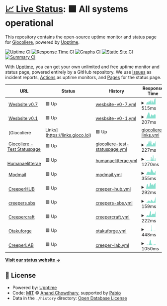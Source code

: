 # [📈 Live Status](https://status.gioco.lol): <!--live status--> **🟩 All systems operational**

This repository contains the open-source uptime monitor and status page for [Giocoliere](https://giocoliere.dev), powered by [Upptime](https://github.com/upptime/upptime).

[![Uptime CI](https://github.com/giocoliere/upptime/workflows/Uptime%20CI/badge.svg)](https://github.com/giocoliere/upptime/actions?query=workflow%3A%22Uptime+CI%22)
[![Response Time CI](https://github.com/giocoliere/upptime/workflows/Response%20Time%20CI/badge.svg)](https://github.com/giocoliere/upptime/actions?query=workflow%3A%22Response+Time+CI%22)
[![Graphs CI](https://github.com/giocoliere/upptime/workflows/Graphs%20CI/badge.svg)](https://github.com/giocoliere/upptime/actions?query=workflow%3A%22Graphs+CI%22)
[![Static Site CI](https://github.com/giocoliere/upptime/workflows/Static%20Site%20CI/badge.svg)](https://github.com/giocoliere/upptime/actions?query=workflow%3A%22Static+Site+CI%22)
[![Summary CI](https://github.com/giocoliere/upptime/workflows/Summary%20CI/badge.svg)](https://github.com/giocoliere/upptime/actions?query=workflow%3A%22Summary+CI%22)

With [Upptime](https://upptime.js.org), you can get your own unlimited and free uptime monitor and status page, powered entirely by a GitHub repository. We use [Issues](https://github.com/giocoliere/upptime/issues) as incident reports, [Actions](https://github.com/giocoliere/upptime/actions) as uptime monitors, and [Pages](https://status.gioco.lol) for the status page.

<!--start: status pages-->
<!-- This summary is generated by Upptime (https://github.com/upptime/upptime) -->
<!-- Do not edit this manually, your changes will be overwritten -->
<!-- prettier-ignore -->
| URL | Status | History | Response Time | Uptime |
| --- | ------ | ------- | ------------- | ------ |
| <img alt="" src="https://giocoliere.dev/assets/img/logo.png" height="13"> [Wesbsite v0.7](https://www.giocoliere.dev) | 🟩 Up | [wesbsite-v0-7.yml](https://github.com/giocoliere/upptime/commits/HEAD/history/wesbsite-v0-7.yml) | <details><summary><img alt="Response time graph" src="./graphs/wesbsite-v0-7/response-time-week.png" height="20"> 515ms</summary><br><a href="https://status.gioco.lol/history/wesbsite-v0-7"><img alt="Response time 421" src="https://img.shields.io/endpoint?url=https%3A%2F%2Fraw.githubusercontent.com%2Fgiocoliere%2Fupptime%2FHEAD%2Fapi%2Fwesbsite-v0-7%2Fresponse-time.json"></a><br><a href="https://status.gioco.lol/history/wesbsite-v0-7"><img alt="24-hour response time 982" src="https://img.shields.io/endpoint?url=https%3A%2F%2Fraw.githubusercontent.com%2Fgiocoliere%2Fupptime%2FHEAD%2Fapi%2Fwesbsite-v0-7%2Fresponse-time-day.json"></a><br><a href="https://status.gioco.lol/history/wesbsite-v0-7"><img alt="7-day response time 515" src="https://img.shields.io/endpoint?url=https%3A%2F%2Fraw.githubusercontent.com%2Fgiocoliere%2Fupptime%2FHEAD%2Fapi%2Fwesbsite-v0-7%2Fresponse-time-week.json"></a><br><a href="https://status.gioco.lol/history/wesbsite-v0-7"><img alt="30-day response time 485" src="https://img.shields.io/endpoint?url=https%3A%2F%2Fraw.githubusercontent.com%2Fgiocoliere%2Fupptime%2FHEAD%2Fapi%2Fwesbsite-v0-7%2Fresponse-time-month.json"></a><br><a href="https://status.gioco.lol/history/wesbsite-v0-7"><img alt="1-year response time 421" src="https://img.shields.io/endpoint?url=https%3A%2F%2Fraw.githubusercontent.com%2Fgiocoliere%2Fupptime%2FHEAD%2Fapi%2Fwesbsite-v0-7%2Fresponse-time-year.json"></a></details> | <details><summary><a href="https://status.gioco.lol/history/wesbsite-v0-7">98.97%</a></summary><a href="https://status.gioco.lol/history/wesbsite-v0-7"><img alt="All-time uptime 99.84%" src="https://img.shields.io/endpoint?url=https%3A%2F%2Fraw.githubusercontent.com%2Fgiocoliere%2Fupptime%2FHEAD%2Fapi%2Fwesbsite-v0-7%2Fuptime.json"></a><br><a href="https://status.gioco.lol/history/wesbsite-v0-7"><img alt="24-hour uptime 100.00%" src="https://img.shields.io/endpoint?url=https%3A%2F%2Fraw.githubusercontent.com%2Fgiocoliere%2Fupptime%2FHEAD%2Fapi%2Fwesbsite-v0-7%2Fuptime-day.json"></a><br><a href="https://status.gioco.lol/history/wesbsite-v0-7"><img alt="7-day uptime 98.97%" src="https://img.shields.io/endpoint?url=https%3A%2F%2Fraw.githubusercontent.com%2Fgiocoliere%2Fupptime%2FHEAD%2Fapi%2Fwesbsite-v0-7%2Fuptime-week.json"></a><br><a href="https://status.gioco.lol/history/wesbsite-v0-7"><img alt="30-day uptime 99.68%" src="https://img.shields.io/endpoint?url=https%3A%2F%2Fraw.githubusercontent.com%2Fgiocoliere%2Fupptime%2FHEAD%2Fapi%2Fwesbsite-v0-7%2Fuptime-month.json"></a><br><a href="https://status.gioco.lol/history/wesbsite-v0-7"><img alt="1-year uptime 99.84%" src="https://img.shields.io/endpoint?url=https%3A%2F%2Fraw.githubusercontent.com%2Fgiocoliere%2Fupptime%2FHEAD%2Fapi%2Fwesbsite-v0-7%2Fuptime-year.json"></a></details>
| <img alt="" src="https://giocoliere.dev/assets/img/logo.png" height="13"> [Wesbsite v0.1](https://gioco.is-a.dev) | 🟩 Up | [wesbsite-v0-1.yml](https://github.com/giocoliere/upptime/commits/HEAD/history/wesbsite-v0-1.yml) | <details><summary><img alt="Response time graph" src="./graphs/wesbsite-v0-1/response-time-week.png" height="20"> 207ms</summary><br><a href="https://status.gioco.lol/history/wesbsite-v0-1"><img alt="Response time 201" src="https://img.shields.io/endpoint?url=https%3A%2F%2Fraw.githubusercontent.com%2Fgiocoliere%2Fupptime%2FHEAD%2Fapi%2Fwesbsite-v0-1%2Fresponse-time.json"></a><br><a href="https://status.gioco.lol/history/wesbsite-v0-1"><img alt="24-hour response time 212" src="https://img.shields.io/endpoint?url=https%3A%2F%2Fraw.githubusercontent.com%2Fgiocoliere%2Fupptime%2FHEAD%2Fapi%2Fwesbsite-v0-1%2Fresponse-time-day.json"></a><br><a href="https://status.gioco.lol/history/wesbsite-v0-1"><img alt="7-day response time 207" src="https://img.shields.io/endpoint?url=https%3A%2F%2Fraw.githubusercontent.com%2Fgiocoliere%2Fupptime%2FHEAD%2Fapi%2Fwesbsite-v0-1%2Fresponse-time-week.json"></a><br><a href="https://status.gioco.lol/history/wesbsite-v0-1"><img alt="30-day response time 204" src="https://img.shields.io/endpoint?url=https%3A%2F%2Fraw.githubusercontent.com%2Fgiocoliere%2Fupptime%2FHEAD%2Fapi%2Fwesbsite-v0-1%2Fresponse-time-month.json"></a><br><a href="https://status.gioco.lol/history/wesbsite-v0-1"><img alt="1-year response time 201" src="https://img.shields.io/endpoint?url=https%3A%2F%2Fraw.githubusercontent.com%2Fgiocoliere%2Fupptime%2FHEAD%2Fapi%2Fwesbsite-v0-1%2Fresponse-time-year.json"></a></details> | <details><summary><a href="https://status.gioco.lol/history/wesbsite-v0-1">100.00%</a></summary><a href="https://status.gioco.lol/history/wesbsite-v0-1"><img alt="All-time uptime 100.00%" src="https://img.shields.io/endpoint?url=https%3A%2F%2Fraw.githubusercontent.com%2Fgiocoliere%2Fupptime%2FHEAD%2Fapi%2Fwesbsite-v0-1%2Fuptime.json"></a><br><a href="https://status.gioco.lol/history/wesbsite-v0-1"><img alt="24-hour uptime 100.00%" src="https://img.shields.io/endpoint?url=https%3A%2F%2Fraw.githubusercontent.com%2Fgiocoliere%2Fupptime%2FHEAD%2Fapi%2Fwesbsite-v0-1%2Fuptime-day.json"></a><br><a href="https://status.gioco.lol/history/wesbsite-v0-1"><img alt="7-day uptime 100.00%" src="https://img.shields.io/endpoint?url=https%3A%2F%2Fraw.githubusercontent.com%2Fgiocoliere%2Fupptime%2FHEAD%2Fapi%2Fwesbsite-v0-1%2Fuptime-week.json"></a><br><a href="https://status.gioco.lol/history/wesbsite-v0-1"><img alt="30-day uptime 100.00%" src="https://img.shields.io/endpoint?url=https%3A%2F%2Fraw.githubusercontent.com%2Fgiocoliere%2Fupptime%2FHEAD%2Fapi%2Fwesbsite-v0-1%2Fuptime-month.json"></a><br><a href="https://status.gioco.lol/history/wesbsite-v0-1"><img alt="1-year uptime 100.00%" src="https://img.shields.io/endpoint?url=https%3A%2F%2Fraw.githubusercontent.com%2Fgiocoliere%2Fupptime%2FHEAD%2Fapi%2Fwesbsite-v0-1%2Fuptime-year.json"></a></details>
| <img alt="" src="https://giocoliere.dev/assets/img/logo.png" height="13"> [Giocoliere | Links](https://links.gioco.lol) | 🟩 Up | [giocoliere-links.yml](https://github.com/giocoliere/upptime/commits/HEAD/history/giocoliere-links.yml) | <details><summary><img alt="Response time graph" src="./graphs/giocoliere-links/response-time-week.png" height="20"> 660ms</summary><br><a href="https://status.gioco.lol/history/giocoliere-links"><img alt="Response time 373" src="https://img.shields.io/endpoint?url=https%3A%2F%2Fraw.githubusercontent.com%2Fgiocoliere%2Fupptime%2FHEAD%2Fapi%2Fgiocoliere-links%2Fresponse-time.json"></a><br><a href="https://status.gioco.lol/history/giocoliere-links"><img alt="24-hour response time 273" src="https://img.shields.io/endpoint?url=https%3A%2F%2Fraw.githubusercontent.com%2Fgiocoliere%2Fupptime%2FHEAD%2Fapi%2Fgiocoliere-links%2Fresponse-time-day.json"></a><br><a href="https://status.gioco.lol/history/giocoliere-links"><img alt="7-day response time 660" src="https://img.shields.io/endpoint?url=https%3A%2F%2Fraw.githubusercontent.com%2Fgiocoliere%2Fupptime%2FHEAD%2Fapi%2Fgiocoliere-links%2Fresponse-time-week.json"></a><br><a href="https://status.gioco.lol/history/giocoliere-links"><img alt="30-day response time 457" src="https://img.shields.io/endpoint?url=https%3A%2F%2Fraw.githubusercontent.com%2Fgiocoliere%2Fupptime%2FHEAD%2Fapi%2Fgiocoliere-links%2Fresponse-time-month.json"></a><br><a href="https://status.gioco.lol/history/giocoliere-links"><img alt="1-year response time 373" src="https://img.shields.io/endpoint?url=https%3A%2F%2Fraw.githubusercontent.com%2Fgiocoliere%2Fupptime%2FHEAD%2Fapi%2Fgiocoliere-links%2Fresponse-time-year.json"></a></details> | <details><summary><a href="https://status.gioco.lol/history/giocoliere-links">100.00%</a></summary><a href="https://status.gioco.lol/history/giocoliere-links"><img alt="All-time uptime 99.80%" src="https://img.shields.io/endpoint?url=https%3A%2F%2Fraw.githubusercontent.com%2Fgiocoliere%2Fupptime%2FHEAD%2Fapi%2Fgiocoliere-links%2Fuptime.json"></a><br><a href="https://status.gioco.lol/history/giocoliere-links"><img alt="24-hour uptime 100.00%" src="https://img.shields.io/endpoint?url=https%3A%2F%2Fraw.githubusercontent.com%2Fgiocoliere%2Fupptime%2FHEAD%2Fapi%2Fgiocoliere-links%2Fuptime-day.json"></a><br><a href="https://status.gioco.lol/history/giocoliere-links"><img alt="7-day uptime 100.00%" src="https://img.shields.io/endpoint?url=https%3A%2F%2Fraw.githubusercontent.com%2Fgiocoliere%2Fupptime%2FHEAD%2Fapi%2Fgiocoliere-links%2Fuptime-week.json"></a><br><a href="https://status.gioco.lol/history/giocoliere-links"><img alt="30-day uptime 100.00%" src="https://img.shields.io/endpoint?url=https%3A%2F%2Fraw.githubusercontent.com%2Fgiocoliere%2Fupptime%2FHEAD%2Fapi%2Fgiocoliere-links%2Fuptime-month.json"></a><br><a href="https://status.gioco.lol/history/giocoliere-links"><img alt="1-year uptime 99.80%" src="https://img.shields.io/endpoint?url=https%3A%2F%2Fraw.githubusercontent.com%2Fgiocoliere%2Fupptime%2FHEAD%2Fapi%2Fgiocoliere-links%2Fuptime-year.json"></a></details>
| <img alt="" src="https://giocoliere.dev/assets/img/logo.png" height="13"> [Giocoliere - Test Statuspage](https://test.gioco.lol) | 🟩 Up | [giocoliere-test-statuspage.yml](https://github.com/giocoliere/upptime/commits/HEAD/history/giocoliere-test-statuspage.yml) | <details><summary><img alt="Response time graph" src="./graphs/giocoliere-test-statuspage/response-time-week.png" height="20"> 227ms</summary><br><a href="https://status.gioco.lol/history/giocoliere-test-statuspage"><img alt="Response time 831" src="https://img.shields.io/endpoint?url=https%3A%2F%2Fraw.githubusercontent.com%2Fgiocoliere%2Fupptime%2FHEAD%2Fapi%2Fgiocoliere-test-statuspage%2Fresponse-time.json"></a><br><a href="https://status.gioco.lol/history/giocoliere-test-statuspage"><img alt="24-hour response time 347" src="https://img.shields.io/endpoint?url=https%3A%2F%2Fraw.githubusercontent.com%2Fgiocoliere%2Fupptime%2FHEAD%2Fapi%2Fgiocoliere-test-statuspage%2Fresponse-time-day.json"></a><br><a href="https://status.gioco.lol/history/giocoliere-test-statuspage"><img alt="7-day response time 227" src="https://img.shields.io/endpoint?url=https%3A%2F%2Fraw.githubusercontent.com%2Fgiocoliere%2Fupptime%2FHEAD%2Fapi%2Fgiocoliere-test-statuspage%2Fresponse-time-week.json"></a><br><a href="https://status.gioco.lol/history/giocoliere-test-statuspage"><img alt="30-day response time 351" src="https://img.shields.io/endpoint?url=https%3A%2F%2Fraw.githubusercontent.com%2Fgiocoliere%2Fupptime%2FHEAD%2Fapi%2Fgiocoliere-test-statuspage%2Fresponse-time-month.json"></a><br><a href="https://status.gioco.lol/history/giocoliere-test-statuspage"><img alt="1-year response time 831" src="https://img.shields.io/endpoint?url=https%3A%2F%2Fraw.githubusercontent.com%2Fgiocoliere%2Fupptime%2FHEAD%2Fapi%2Fgiocoliere-test-statuspage%2Fresponse-time-year.json"></a></details> | <details><summary><a href="https://status.gioco.lol/history/giocoliere-test-statuspage">99.85%</a></summary><a href="https://status.gioco.lol/history/giocoliere-test-statuspage"><img alt="All-time uptime 98.20%" src="https://img.shields.io/endpoint?url=https%3A%2F%2Fraw.githubusercontent.com%2Fgiocoliere%2Fupptime%2FHEAD%2Fapi%2Fgiocoliere-test-statuspage%2Fuptime.json"></a><br><a href="https://status.gioco.lol/history/giocoliere-test-statuspage"><img alt="24-hour uptime 100.00%" src="https://img.shields.io/endpoint?url=https%3A%2F%2Fraw.githubusercontent.com%2Fgiocoliere%2Fupptime%2FHEAD%2Fapi%2Fgiocoliere-test-statuspage%2Fuptime-day.json"></a><br><a href="https://status.gioco.lol/history/giocoliere-test-statuspage"><img alt="7-day uptime 99.85%" src="https://img.shields.io/endpoint?url=https%3A%2F%2Fraw.githubusercontent.com%2Fgiocoliere%2Fupptime%2FHEAD%2Fapi%2Fgiocoliere-test-statuspage%2Fuptime-week.json"></a><br><a href="https://status.gioco.lol/history/giocoliere-test-statuspage"><img alt="30-day uptime 99.70%" src="https://img.shields.io/endpoint?url=https%3A%2F%2Fraw.githubusercontent.com%2Fgiocoliere%2Fupptime%2FHEAD%2Fapi%2Fgiocoliere-test-statuspage%2Fuptime-month.json"></a><br><a href="https://status.gioco.lol/history/giocoliere-test-statuspage"><img alt="1-year uptime 98.20%" src="https://img.shields.io/endpoint?url=https%3A%2F%2Fraw.githubusercontent.com%2Fgiocoliere%2Fupptime%2FHEAD%2Fapi%2Fgiocoliere-test-statuspage%2Fuptime-year.json"></a></details>
| <img alt="" src="https://humanaelitterae.com/img/logo.png" height="13"> [Humanaelitterae](https://humanaelitterae.com) | 🟩 Up | [humanaelitterae.yml](https://github.com/giocoliere/upptime/commits/HEAD/history/humanaelitterae.yml) | <details><summary><img alt="Response time graph" src="./graphs/humanaelitterae/response-time-week.png" height="20"> 1270ms</summary><br><a href="https://status.gioco.lol/history/humanaelitterae"><img alt="Response time 384" src="https://img.shields.io/endpoint?url=https%3A%2F%2Fraw.githubusercontent.com%2Fgiocoliere%2Fupptime%2FHEAD%2Fapi%2Fhumanaelitterae%2Fresponse-time.json"></a><br><a href="https://status.gioco.lol/history/humanaelitterae"><img alt="24-hour response time 1948" src="https://img.shields.io/endpoint?url=https%3A%2F%2Fraw.githubusercontent.com%2Fgiocoliere%2Fupptime%2FHEAD%2Fapi%2Fhumanaelitterae%2Fresponse-time-day.json"></a><br><a href="https://status.gioco.lol/history/humanaelitterae"><img alt="7-day response time 1270" src="https://img.shields.io/endpoint?url=https%3A%2F%2Fraw.githubusercontent.com%2Fgiocoliere%2Fupptime%2FHEAD%2Fapi%2Fhumanaelitterae%2Fresponse-time-week.json"></a><br><a href="https://status.gioco.lol/history/humanaelitterae"><img alt="30-day response time 706" src="https://img.shields.io/endpoint?url=https%3A%2F%2Fraw.githubusercontent.com%2Fgiocoliere%2Fupptime%2FHEAD%2Fapi%2Fhumanaelitterae%2Fresponse-time-month.json"></a><br><a href="https://status.gioco.lol/history/humanaelitterae"><img alt="1-year response time 384" src="https://img.shields.io/endpoint?url=https%3A%2F%2Fraw.githubusercontent.com%2Fgiocoliere%2Fupptime%2FHEAD%2Fapi%2Fhumanaelitterae%2Fresponse-time-year.json"></a></details> | <details><summary><a href="https://status.gioco.lol/history/humanaelitterae">98.72%</a></summary><a href="https://status.gioco.lol/history/humanaelitterae"><img alt="All-time uptime 99.84%" src="https://img.shields.io/endpoint?url=https%3A%2F%2Fraw.githubusercontent.com%2Fgiocoliere%2Fupptime%2FHEAD%2Fapi%2Fhumanaelitterae%2Fuptime.json"></a><br><a href="https://status.gioco.lol/history/humanaelitterae"><img alt="24-hour uptime 100.00%" src="https://img.shields.io/endpoint?url=https%3A%2F%2Fraw.githubusercontent.com%2Fgiocoliere%2Fupptime%2FHEAD%2Fapi%2Fhumanaelitterae%2Fuptime-day.json"></a><br><a href="https://status.gioco.lol/history/humanaelitterae"><img alt="7-day uptime 98.72%" src="https://img.shields.io/endpoint?url=https%3A%2F%2Fraw.githubusercontent.com%2Fgiocoliere%2Fupptime%2FHEAD%2Fapi%2Fhumanaelitterae%2Fuptime-week.json"></a><br><a href="https://status.gioco.lol/history/humanaelitterae"><img alt="30-day uptime 99.54%" src="https://img.shields.io/endpoint?url=https%3A%2F%2Fraw.githubusercontent.com%2Fgiocoliere%2Fupptime%2FHEAD%2Fapi%2Fhumanaelitterae%2Fuptime-month.json"></a><br><a href="https://status.gioco.lol/history/humanaelitterae"><img alt="1-year uptime 99.84%" src="https://img.shields.io/endpoint?url=https%3A%2F%2Fraw.githubusercontent.com%2Fgiocoliere%2Fupptime%2FHEAD%2Fapi%2Fhumanaelitterae%2Fuptime-year.json"></a></details>
| <img alt="" src="https://giocoliere.dev/assets/creepercraft/creeperhub.png" height="13"> [Modmail](https://modmail.creeperhub.net) | 🟩 Up | [modmail.yml](https://github.com/giocoliere/upptime/commits/HEAD/history/modmail.yml) | <details><summary><img alt="Response time graph" src="./graphs/modmail/response-time-week.png" height="20"> 355ms</summary><br><a href="https://status.gioco.lol/history/modmail"><img alt="Response time 340" src="https://img.shields.io/endpoint?url=https%3A%2F%2Fraw.githubusercontent.com%2Fgiocoliere%2Fupptime%2FHEAD%2Fapi%2Fmodmail%2Fresponse-time.json"></a><br><a href="https://status.gioco.lol/history/modmail"><img alt="24-hour response time 454" src="https://img.shields.io/endpoint?url=https%3A%2F%2Fraw.githubusercontent.com%2Fgiocoliere%2Fupptime%2FHEAD%2Fapi%2Fmodmail%2Fresponse-time-day.json"></a><br><a href="https://status.gioco.lol/history/modmail"><img alt="7-day response time 355" src="https://img.shields.io/endpoint?url=https%3A%2F%2Fraw.githubusercontent.com%2Fgiocoliere%2Fupptime%2FHEAD%2Fapi%2Fmodmail%2Fresponse-time-week.json"></a><br><a href="https://status.gioco.lol/history/modmail"><img alt="30-day response time 345" src="https://img.shields.io/endpoint?url=https%3A%2F%2Fraw.githubusercontent.com%2Fgiocoliere%2Fupptime%2FHEAD%2Fapi%2Fmodmail%2Fresponse-time-month.json"></a><br><a href="https://status.gioco.lol/history/modmail"><img alt="1-year response time 340" src="https://img.shields.io/endpoint?url=https%3A%2F%2Fraw.githubusercontent.com%2Fgiocoliere%2Fupptime%2FHEAD%2Fapi%2Fmodmail%2Fresponse-time-year.json"></a></details> | <details><summary><a href="https://status.gioco.lol/history/modmail">100.00%</a></summary><a href="https://status.gioco.lol/history/modmail"><img alt="All-time uptime 100.00%" src="https://img.shields.io/endpoint?url=https%3A%2F%2Fraw.githubusercontent.com%2Fgiocoliere%2Fupptime%2FHEAD%2Fapi%2Fmodmail%2Fuptime.json"></a><br><a href="https://status.gioco.lol/history/modmail"><img alt="24-hour uptime 100.00%" src="https://img.shields.io/endpoint?url=https%3A%2F%2Fraw.githubusercontent.com%2Fgiocoliere%2Fupptime%2FHEAD%2Fapi%2Fmodmail%2Fuptime-day.json"></a><br><a href="https://status.gioco.lol/history/modmail"><img alt="7-day uptime 100.00%" src="https://img.shields.io/endpoint?url=https%3A%2F%2Fraw.githubusercontent.com%2Fgiocoliere%2Fupptime%2FHEAD%2Fapi%2Fmodmail%2Fuptime-week.json"></a><br><a href="https://status.gioco.lol/history/modmail"><img alt="30-day uptime 100.00%" src="https://img.shields.io/endpoint?url=https%3A%2F%2Fraw.githubusercontent.com%2Fgiocoliere%2Fupptime%2FHEAD%2Fapi%2Fmodmail%2Fuptime-month.json"></a><br><a href="https://status.gioco.lol/history/modmail"><img alt="1-year uptime 100.00%" src="https://img.shields.io/endpoint?url=https%3A%2F%2Fraw.githubusercontent.com%2Fgiocoliere%2Fupptime%2FHEAD%2Fapi%2Fmodmail%2Fuptime-year.json"></a></details>
| <img alt="" src="https://giocoliere.dev/assets/creepercraft/creeperhub.png" height="13"> [CreeperHUB](https://creeperhub.net) | 🟩 Up | [creeper-hub.yml](https://github.com/giocoliere/upptime/commits/HEAD/history/creeper-hub.yml) | <details><summary><img alt="Response time graph" src="./graphs/creeper-hub/response-time-week.png" height="20"> 292ms</summary><br><a href="https://status.gioco.lol/history/creeper-hub"><img alt="Response time 324" src="https://img.shields.io/endpoint?url=https%3A%2F%2Fraw.githubusercontent.com%2Fgiocoliere%2Fupptime%2FHEAD%2Fapi%2Fcreeper-hub%2Fresponse-time.json"></a><br><a href="https://status.gioco.lol/history/creeper-hub"><img alt="24-hour response time 408" src="https://img.shields.io/endpoint?url=https%3A%2F%2Fraw.githubusercontent.com%2Fgiocoliere%2Fupptime%2FHEAD%2Fapi%2Fcreeper-hub%2Fresponse-time-day.json"></a><br><a href="https://status.gioco.lol/history/creeper-hub"><img alt="7-day response time 292" src="https://img.shields.io/endpoint?url=https%3A%2F%2Fraw.githubusercontent.com%2Fgiocoliere%2Fupptime%2FHEAD%2Fapi%2Fcreeper-hub%2Fresponse-time-week.json"></a><br><a href="https://status.gioco.lol/history/creeper-hub"><img alt="30-day response time 279" src="https://img.shields.io/endpoint?url=https%3A%2F%2Fraw.githubusercontent.com%2Fgiocoliere%2Fupptime%2FHEAD%2Fapi%2Fcreeper-hub%2Fresponse-time-month.json"></a><br><a href="https://status.gioco.lol/history/creeper-hub"><img alt="1-year response time 324" src="https://img.shields.io/endpoint?url=https%3A%2F%2Fraw.githubusercontent.com%2Fgiocoliere%2Fupptime%2FHEAD%2Fapi%2Fcreeper-hub%2Fresponse-time-year.json"></a></details> | <details><summary><a href="https://status.gioco.lol/history/creeper-hub">97.93%</a></summary><a href="https://status.gioco.lol/history/creeper-hub"><img alt="All-time uptime 99.39%" src="https://img.shields.io/endpoint?url=https%3A%2F%2Fraw.githubusercontent.com%2Fgiocoliere%2Fupptime%2FHEAD%2Fapi%2Fcreeper-hub%2Fuptime.json"></a><br><a href="https://status.gioco.lol/history/creeper-hub"><img alt="24-hour uptime 100.00%" src="https://img.shields.io/endpoint?url=https%3A%2F%2Fraw.githubusercontent.com%2Fgiocoliere%2Fupptime%2FHEAD%2Fapi%2Fcreeper-hub%2Fuptime-day.json"></a><br><a href="https://status.gioco.lol/history/creeper-hub"><img alt="7-day uptime 97.93%" src="https://img.shields.io/endpoint?url=https%3A%2F%2Fraw.githubusercontent.com%2Fgiocoliere%2Fupptime%2FHEAD%2Fapi%2Fcreeper-hub%2Fuptime-week.json"></a><br><a href="https://status.gioco.lol/history/creeper-hub"><img alt="30-day uptime 99.43%" src="https://img.shields.io/endpoint?url=https%3A%2F%2Fraw.githubusercontent.com%2Fgiocoliere%2Fupptime%2FHEAD%2Fapi%2Fcreeper-hub%2Fuptime-month.json"></a><br><a href="https://status.gioco.lol/history/creeper-hub"><img alt="1-year uptime 99.39%" src="https://img.shields.io/endpoint?url=https%3A%2F%2Fraw.githubusercontent.com%2Fgiocoliere%2Fupptime%2FHEAD%2Fapi%2Fcreeper-hub%2Fuptime-year.json"></a></details>
| <img alt="" src="https://creepers.sbs/assets/img/image.png" height="13"> [creepers.sbs](https://creepers.sbs) | 🟩 Up | [creepers-sbs.yml](https://github.com/giocoliere/upptime/commits/HEAD/history/creepers-sbs.yml) | <details><summary><img alt="Response time graph" src="./graphs/creepers-sbs/response-time-week.png" height="20"> 159ms</summary><br><a href="https://status.gioco.lol/history/creepers-sbs"><img alt="Response time 231" src="https://img.shields.io/endpoint?url=https%3A%2F%2Fraw.githubusercontent.com%2Fgiocoliere%2Fupptime%2FHEAD%2Fapi%2Fcreepers-sbs%2Fresponse-time.json"></a><br><a href="https://status.gioco.lol/history/creepers-sbs"><img alt="24-hour response time 411" src="https://img.shields.io/endpoint?url=https%3A%2F%2Fraw.githubusercontent.com%2Fgiocoliere%2Fupptime%2FHEAD%2Fapi%2Fcreepers-sbs%2Fresponse-time-day.json"></a><br><a href="https://status.gioco.lol/history/creepers-sbs"><img alt="7-day response time 159" src="https://img.shields.io/endpoint?url=https%3A%2F%2Fraw.githubusercontent.com%2Fgiocoliere%2Fupptime%2FHEAD%2Fapi%2Fcreepers-sbs%2Fresponse-time-week.json"></a><br><a href="https://status.gioco.lol/history/creepers-sbs"><img alt="30-day response time 209" src="https://img.shields.io/endpoint?url=https%3A%2F%2Fraw.githubusercontent.com%2Fgiocoliere%2Fupptime%2FHEAD%2Fapi%2Fcreepers-sbs%2Fresponse-time-month.json"></a><br><a href="https://status.gioco.lol/history/creepers-sbs"><img alt="1-year response time 231" src="https://img.shields.io/endpoint?url=https%3A%2F%2Fraw.githubusercontent.com%2Fgiocoliere%2Fupptime%2FHEAD%2Fapi%2Fcreepers-sbs%2Fresponse-time-year.json"></a></details> | <details><summary><a href="https://status.gioco.lol/history/creepers-sbs">100.00%</a></summary><a href="https://status.gioco.lol/history/creepers-sbs"><img alt="All-time uptime 99.99%" src="https://img.shields.io/endpoint?url=https%3A%2F%2Fraw.githubusercontent.com%2Fgiocoliere%2Fupptime%2FHEAD%2Fapi%2Fcreepers-sbs%2Fuptime.json"></a><br><a href="https://status.gioco.lol/history/creepers-sbs"><img alt="24-hour uptime 100.00%" src="https://img.shields.io/endpoint?url=https%3A%2F%2Fraw.githubusercontent.com%2Fgiocoliere%2Fupptime%2FHEAD%2Fapi%2Fcreepers-sbs%2Fuptime-day.json"></a><br><a href="https://status.gioco.lol/history/creepers-sbs"><img alt="7-day uptime 100.00%" src="https://img.shields.io/endpoint?url=https%3A%2F%2Fraw.githubusercontent.com%2Fgiocoliere%2Fupptime%2FHEAD%2Fapi%2Fcreepers-sbs%2Fuptime-week.json"></a><br><a href="https://status.gioco.lol/history/creepers-sbs"><img alt="30-day uptime 100.00%" src="https://img.shields.io/endpoint?url=https%3A%2F%2Fraw.githubusercontent.com%2Fgiocoliere%2Fupptime%2FHEAD%2Fapi%2Fcreepers-sbs%2Fuptime-month.json"></a><br><a href="https://status.gioco.lol/history/creepers-sbs"><img alt="1-year uptime 99.99%" src="https://img.shields.io/endpoint?url=https%3A%2F%2Fraw.githubusercontent.com%2Fgiocoliere%2Fupptime%2FHEAD%2Fapi%2Fcreepers-sbs%2Fuptime-year.json"></a></details>
| <img alt="" src="https://giocoliere.dev/assets/creepercraft/logo.png" height="13"> [Creepercraft](https://creepercraft.net) | 🟩 Up | [creepercraft.yml](https://github.com/giocoliere/upptime/commits/HEAD/history/creepercraft.yml) | <details><summary><img alt="Response time graph" src="./graphs/creepercraft/response-time-week.png" height="20"> 222ms</summary><br><a href="https://status.gioco.lol/history/creepercraft"><img alt="Response time 199" src="https://img.shields.io/endpoint?url=https%3A%2F%2Fraw.githubusercontent.com%2Fgiocoliere%2Fupptime%2FHEAD%2Fapi%2Fcreepercraft%2Fresponse-time.json"></a><br><a href="https://status.gioco.lol/history/creepercraft"><img alt="24-hour response time 315" src="https://img.shields.io/endpoint?url=https%3A%2F%2Fraw.githubusercontent.com%2Fgiocoliere%2Fupptime%2FHEAD%2Fapi%2Fcreepercraft%2Fresponse-time-day.json"></a><br><a href="https://status.gioco.lol/history/creepercraft"><img alt="7-day response time 222" src="https://img.shields.io/endpoint?url=https%3A%2F%2Fraw.githubusercontent.com%2Fgiocoliere%2Fupptime%2FHEAD%2Fapi%2Fcreepercraft%2Fresponse-time-week.json"></a><br><a href="https://status.gioco.lol/history/creepercraft"><img alt="30-day response time 225" src="https://img.shields.io/endpoint?url=https%3A%2F%2Fraw.githubusercontent.com%2Fgiocoliere%2Fupptime%2FHEAD%2Fapi%2Fcreepercraft%2Fresponse-time-month.json"></a><br><a href="https://status.gioco.lol/history/creepercraft"><img alt="1-year response time 199" src="https://img.shields.io/endpoint?url=https%3A%2F%2Fraw.githubusercontent.com%2Fgiocoliere%2Fupptime%2FHEAD%2Fapi%2Fcreepercraft%2Fresponse-time-year.json"></a></details> | <details><summary><a href="https://status.gioco.lol/history/creepercraft">99.84%</a></summary><a href="https://status.gioco.lol/history/creepercraft"><img alt="All-time uptime 99.97%" src="https://img.shields.io/endpoint?url=https%3A%2F%2Fraw.githubusercontent.com%2Fgiocoliere%2Fupptime%2FHEAD%2Fapi%2Fcreepercraft%2Fuptime.json"></a><br><a href="https://status.gioco.lol/history/creepercraft"><img alt="24-hour uptime 98.87%" src="https://img.shields.io/endpoint?url=https%3A%2F%2Fraw.githubusercontent.com%2Fgiocoliere%2Fupptime%2FHEAD%2Fapi%2Fcreepercraft%2Fuptime-day.json"></a><br><a href="https://status.gioco.lol/history/creepercraft"><img alt="7-day uptime 99.84%" src="https://img.shields.io/endpoint?url=https%3A%2F%2Fraw.githubusercontent.com%2Fgiocoliere%2Fupptime%2FHEAD%2Fapi%2Fcreepercraft%2Fuptime-week.json"></a><br><a href="https://status.gioco.lol/history/creepercraft"><img alt="30-day uptime 99.88%" src="https://img.shields.io/endpoint?url=https%3A%2F%2Fraw.githubusercontent.com%2Fgiocoliere%2Fupptime%2FHEAD%2Fapi%2Fcreepercraft%2Fuptime-month.json"></a><br><a href="https://status.gioco.lol/history/creepercraft"><img alt="1-year uptime 99.97%" src="https://img.shields.io/endpoint?url=https%3A%2F%2Fraw.githubusercontent.com%2Fgiocoliere%2Fupptime%2FHEAD%2Fapi%2Fcreepercraft%2Fuptime-year.json"></a></details>
| <img alt="" src="https://icons.duckduckgo.com/ip3/creeperhub.net.ico" height="13"> [Otakuforge](https://creeperhub.net/otakuforge) | 🟩 Up | [otakuforge.yml](https://github.com/giocoliere/upptime/commits/HEAD/history/otakuforge.yml) | <details><summary><img alt="Response time graph" src="./graphs/otakuforge/response-time-week.png" height="20"> 448ms</summary><br><a href="https://status.gioco.lol/history/otakuforge"><img alt="Response time 139" src="https://img.shields.io/endpoint?url=https%3A%2F%2Fraw.githubusercontent.com%2Fgiocoliere%2Fupptime%2FHEAD%2Fapi%2Fotakuforge%2Fresponse-time.json"></a><br><a href="https://status.gioco.lol/history/otakuforge"><img alt="24-hour response time 105" src="https://img.shields.io/endpoint?url=https%3A%2F%2Fraw.githubusercontent.com%2Fgiocoliere%2Fupptime%2FHEAD%2Fapi%2Fotakuforge%2Fresponse-time-day.json"></a><br><a href="https://status.gioco.lol/history/otakuforge"><img alt="7-day response time 448" src="https://img.shields.io/endpoint?url=https%3A%2F%2Fraw.githubusercontent.com%2Fgiocoliere%2Fupptime%2FHEAD%2Fapi%2Fotakuforge%2Fresponse-time-week.json"></a><br><a href="https://status.gioco.lol/history/otakuforge"><img alt="30-day response time 316" src="https://img.shields.io/endpoint?url=https%3A%2F%2Fraw.githubusercontent.com%2Fgiocoliere%2Fupptime%2FHEAD%2Fapi%2Fotakuforge%2Fresponse-time-month.json"></a><br><a href="https://status.gioco.lol/history/otakuforge"><img alt="1-year response time 139" src="https://img.shields.io/endpoint?url=https%3A%2F%2Fraw.githubusercontent.com%2Fgiocoliere%2Fupptime%2FHEAD%2Fapi%2Fotakuforge%2Fresponse-time-year.json"></a></details> | <details><summary><a href="https://status.gioco.lol/history/otakuforge">91.41%</a></summary><a href="https://status.gioco.lol/history/otakuforge"><img alt="All-time uptime 98.05%" src="https://img.shields.io/endpoint?url=https%3A%2F%2Fraw.githubusercontent.com%2Fgiocoliere%2Fupptime%2FHEAD%2Fapi%2Fotakuforge%2Fuptime.json"></a><br><a href="https://status.gioco.lol/history/otakuforge"><img alt="24-hour uptime 95.88%" src="https://img.shields.io/endpoint?url=https%3A%2F%2Fraw.githubusercontent.com%2Fgiocoliere%2Fupptime%2FHEAD%2Fapi%2Fotakuforge%2Fuptime-day.json"></a><br><a href="https://status.gioco.lol/history/otakuforge"><img alt="7-day uptime 91.41%" src="https://img.shields.io/endpoint?url=https%3A%2F%2Fraw.githubusercontent.com%2Fgiocoliere%2Fupptime%2FHEAD%2Fapi%2Fotakuforge%2Fuptime-week.json"></a><br><a href="https://status.gioco.lol/history/otakuforge"><img alt="30-day uptime 93.59%" src="https://img.shields.io/endpoint?url=https%3A%2F%2Fraw.githubusercontent.com%2Fgiocoliere%2Fupptime%2FHEAD%2Fapi%2Fotakuforge%2Fuptime-month.json"></a><br><a href="https://status.gioco.lol/history/otakuforge"><img alt="1-year uptime 98.05%" src="https://img.shields.io/endpoint?url=https%3A%2F%2Fraw.githubusercontent.com%2Fgiocoliere%2Fupptime%2FHEAD%2Fapi%2Fotakuforge%2Fuptime-year.json"></a></details>
| <img alt="" src="https://creeperlab.org/assets/img/image01.png" height="13"> [CreeperLAB](https://creeperlab.org) | 🟩 Up | [creeper-lab.yml](https://github.com/giocoliere/upptime/commits/HEAD/history/creeper-lab.yml) | <details><summary><img alt="Response time graph" src="./graphs/creeper-lab/response-time-week.png" height="20"> 1050ms</summary><br><a href="https://status.gioco.lol/history/creeper-lab"><img alt="Response time 385" src="https://img.shields.io/endpoint?url=https%3A%2F%2Fraw.githubusercontent.com%2Fgiocoliere%2Fupptime%2FHEAD%2Fapi%2Fcreeper-lab%2Fresponse-time.json"></a><br><a href="https://status.gioco.lol/history/creeper-lab"><img alt="24-hour response time 617" src="https://img.shields.io/endpoint?url=https%3A%2F%2Fraw.githubusercontent.com%2Fgiocoliere%2Fupptime%2FHEAD%2Fapi%2Fcreeper-lab%2Fresponse-time-day.json"></a><br><a href="https://status.gioco.lol/history/creeper-lab"><img alt="7-day response time 1050" src="https://img.shields.io/endpoint?url=https%3A%2F%2Fraw.githubusercontent.com%2Fgiocoliere%2Fupptime%2FHEAD%2Fapi%2Fcreeper-lab%2Fresponse-time-week.json"></a><br><a href="https://status.gioco.lol/history/creeper-lab"><img alt="30-day response time 507" src="https://img.shields.io/endpoint?url=https%3A%2F%2Fraw.githubusercontent.com%2Fgiocoliere%2Fupptime%2FHEAD%2Fapi%2Fcreeper-lab%2Fresponse-time-month.json"></a><br><a href="https://status.gioco.lol/history/creeper-lab"><img alt="1-year response time 385" src="https://img.shields.io/endpoint?url=https%3A%2F%2Fraw.githubusercontent.com%2Fgiocoliere%2Fupptime%2FHEAD%2Fapi%2Fcreeper-lab%2Fresponse-time-year.json"></a></details> | <details><summary><a href="https://status.gioco.lol/history/creeper-lab">100.00%</a></summary><a href="https://status.gioco.lol/history/creeper-lab"><img alt="All-time uptime 99.99%" src="https://img.shields.io/endpoint?url=https%3A%2F%2Fraw.githubusercontent.com%2Fgiocoliere%2Fupptime%2FHEAD%2Fapi%2Fcreeper-lab%2Fuptime.json"></a><br><a href="https://status.gioco.lol/history/creeper-lab"><img alt="24-hour uptime 100.00%" src="https://img.shields.io/endpoint?url=https%3A%2F%2Fraw.githubusercontent.com%2Fgiocoliere%2Fupptime%2FHEAD%2Fapi%2Fcreeper-lab%2Fuptime-day.json"></a><br><a href="https://status.gioco.lol/history/creeper-lab"><img alt="7-day uptime 100.00%" src="https://img.shields.io/endpoint?url=https%3A%2F%2Fraw.githubusercontent.com%2Fgiocoliere%2Fupptime%2FHEAD%2Fapi%2Fcreeper-lab%2Fuptime-week.json"></a><br><a href="https://status.gioco.lol/history/creeper-lab"><img alt="30-day uptime 100.00%" src="https://img.shields.io/endpoint?url=https%3A%2F%2Fraw.githubusercontent.com%2Fgiocoliere%2Fupptime%2FHEAD%2Fapi%2Fcreeper-lab%2Fuptime-month.json"></a><br><a href="https://status.gioco.lol/history/creeper-lab"><img alt="1-year uptime 99.99%" src="https://img.shields.io/endpoint?url=https%3A%2F%2Fraw.githubusercontent.com%2Fgiocoliere%2Fupptime%2FHEAD%2Fapi%2Fcreeper-lab%2Fuptime-year.json"></a></details>

<!--end: status pages-->

[**Visit our status website →**](https://status.gioco.lol)

## 📄 License

- Powered by: [Upptime](https://github.com/upptime/upptime)
- Code: [MIT](./LICENSE) © [Anand Chowdhary](https://anandchowdhary.com), supported by [Pabio](https://pabio.com)
- Data in the `./history` directory: [Open Database License](https://opendatacommons.org/licenses/odbl/1-0/)
